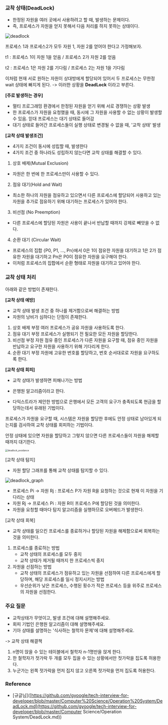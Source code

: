 ### 교착 상태(DeadLock)

- 한정된 자원을 여러 곳에서 사용하려고 할 때, 발생하는 문제이다.
- 즉, 프로세스가 자원을 얻지 못해서 다음 처리를 하지 못하는 상태이다.



![deadlock](/Users/woo/Downloads/deadlock.png)

프로세스 1과 프로세스2가 모두 자원 1, 자원 2를 얻어야 한다고 가정해보자.

t1 : 프로세스 1이 자원 1을 얻음 / 프로세스 2가 자원 2를 얻음

t2 : 프로세스 1은 자원 2를 기다림 / 프로세스 2는 자원 1을 기다림



이처럼 현재 서로 원하는 자원이 상대방에게 할당되어 있어서 두 프로세스는 무한정 wait 상태에 빠지게 된다. -> 이러한 상황을 **DeadLock** 이라고 부른다.



**[주로 발생하는 경우]**

- 멀티 프로그래밍 환경에서 한정된 자원을 얻기 위해 서로 경쟁하는 상황 발생
- 한 프로세스가 자원을 요청했을 때, 동시에 그 자원을 사용할 수 없는 상황이 발생할 수 있음. 읻대 프로세스는 대기 상태로 들어감
- 대기 상태로 들어간 프로세스들이 실행 상태로 변경될 수 없을 때, '교착 상태' 발생



**[교착 상태 발생조건]**

- 4가지 조건이 동시에 성립할 때, 발생한다
- 4가지 조건 중 하나라도 성립하지 않는다면 교착 상태를 해결할 수 있다.



1) 상호 배제(Mutual Exclusion)

- 자원은 한 번에 한 프로세스만이 사용할 수 있다.

2) 점유 대기(Hold and Wait)

- 최소한 하나의 자원을 점유하고 있으면서 다른 프로세스에 할당되어 사용하고 있는 자원을 추가로 점유하기 위해 대기하는 프로세스가 있어야 한다.

3) 비선점 (No Preemption)

- 다른 프로세스에 할당된 자원은 사용이 끝나서 반납할 때까지 강제로 빼앗을 수 없다.

4) 순환 대기 (Circular Wait)

- 프로세스의 집합 {P0, P1, ..., Pn}에서 0은 1이 점유한 자원을 대기하고 1은 2가 점유한 자원을 대기하고 Pn은 P0이 점유한 자원을 요구해야 한다.
- 이처럼 프로세스의 집합에서 순환 형태로 자원을 대기하고 있어야 한다.



### 교착 상태 처리

아래와 같은 방법이 존재한다.



**[교착 상태 예방]**

- 교착 상태 발생 조건 중 하나를 제거함으로써 해결하는 방법
- 자원의 낭비가 심하다는 단점이 존재한다.

1. 상호 배제 부정
   여러 프로세스가 공유 자원을 사용하도록 한다.
2. 점유 대기 부정
   프로세스가 실행되기 전 필요한 모든 자원을 할당한다.
3. 비선점 부정
   자원 점유 중인 프로세스가 다른 자원을 요구할 때, 점유 중인 자원을 반납하고 요구한 자원을 사용하기 위해 기다리게 한다.
4. 순환 대기 부정
   자원에 고유한 번호를 할당하고, 번호 순서대로로 자원을 요구하도록 한다.



**[교착 상태 회피]**

- 교착 상태가 발생하면 피해나가는 방법
- 은행원 알고리즘이라고 한다.

- 다익스트라가 제안한 방법으로 은행에서 모든 고객의 요구가 충족되도록 현금을 할당하는데서 유래된 기법이다. 



프로세스가 자원을 요구할 때, 시스템은 자원을 할당한 후에도 안정 상태로 남아있게 되는지를 검사하여 교착 상태를 회피하는 기법이다. 

안정 상태에 있으면 자원을 할당하고 그렇지 않으면 다른 프로세스들이 자원을 해제할 때까지 대기한다.



<img src="/Users/woo/Downloads/deadlock_avoidance.png" alt="deadlock_avoidance" style="zoom:50%;" />



[교착 상태 탐지]

- 자원 할당 그래프를 통해 교착 상태를 탐지할 수 있다.

![deadlock_graph](/Users/woo/Downloads/deadlock_graph.png)

- 프로세스 Pi -> 자원 Rj : 프로세스 P가 자원 R을 요청하는 것으로 현재 이 자원을 기다리는 상태
- 자원 Rj -> 프로세스 Pi : 자원 R이 프로세스 P에 할당된 것을 의미한다.
- 자원을 요청할 때마다 탐지 알고리즘을 실행하므로 오버헤드가 발생한다.



[교착 상태 회복]

- 교착 상태를 일으킨 프로세스를 종료하거나 할당된 자원을 해제함으로써 회복하는 것을 의미한다.

1. 프로세스를 종료하는 방법
   - 교착 상태의 프로세스를 모두 중지
   - 교착 상태가 제거될 때까지 한 프로세스씩 중지
2. 자원을 선점하는 방법
   - 교착 상태의 프로세스가 점유하고 있는 자원을 선점하여 다른 프로세스에게 할당하며, 해당 프로세스를 일시 정지시키는 방법
   - 우선순위가 낮은 프로세스, 수행된 횟수가 적은 프로세스 등을 위주로 프로세스의 자원을 선점한다.



### 주요 질문

- 교착상태가 무엇이고, 발생 조건에 대해 설명해주세요.
- 회피 기법인 은행원 알고리즘이 대해 설명해주세요.
- 기아 상태를 설명하는 '식사하는 철학자 문제'에 대해 설명해주세요.

-> 교착 상태 해결책

1. n명이 앉을 수 있는 테이블에서 철학자 n-1명만을 앉게 한다.
2. 한 철학자가 젓가락 두 개를 모두 집을 수 있는 상황에서만 젓가락을 집도록 허용한다.
3. 누군가는 왼쪽 젓가락을 먼저 집지 않고 오른쪽 젓가락을 먼저 집도록 허용한다.



### Reference

- [규글님]([https://github.com/gyoogle/tech-interview-for-developer/blob/master/Computer%20Science/Operation%20System/DeadLock.md](https://github.com/gyoogle/tech-interview-for-developer/blob/master/Computer Science/Operation System/DeadLock.md))